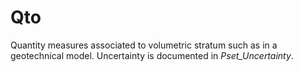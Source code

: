 Qto
===

Quantity measures associated to volumetric stratum such as in a geotechnical model. Uncertainty is documented in _Pset_Uncertainty_.
